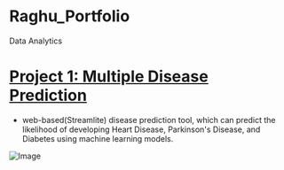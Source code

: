 # Raghu_Portfolio
Data Analytics

# [Project 1: Multiple Disease Prediction](https://github.com/RaghuBhetwal/Multiple-Disease-Prediction)

 * web-based(Streamlite) disease prediction tool, which can predict the likelihood of developing Heart Disease, Parkinson's Disease, and Diabetes using machine learning models.

![Image](https://user-images.githubusercontent.com/88844603/230714593-3d9331f9-0e93-4110-a547-d43f7b7c6f18.png)



